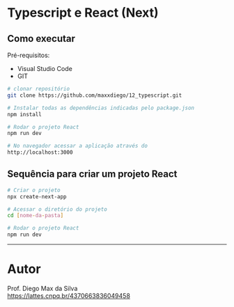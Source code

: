 # Typescript e React (Next)

## Como executar

Pré-requisitos: 
- Visual Studio Code
- GIT

```bash
# clonar repositório
git clone https://github.com/maxxdiego/12_typescript.git

```

```bash
# Instalar todas as dependências indicadas pelo package.json
npm install

```

```bash
# Rodar o projeto React
npm run dev

```

```bash
# No navegador acessar a aplicação através do 
http://localhost:3000

```

## Sequência para criar um projeto React
```bash
# Criar o projeto
npx create-next-app

```

```bash
# Acessar o diretório do projeto
cd [nome-da-pasta]

```

```bash
# Rodar o projeto React
npm run dev

```

<hr>

# Autor

Prof. Diego Max da Silva<br>
https://lattes.cnpq.br/4370663836049458
